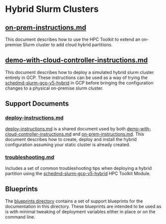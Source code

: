 # Hybrid Slurm Clusters

## [on-prem-instructions.md](./on-prem-instructions.md)
This document describes how to use the HPC Toolkit to extend an on-premise Slurm
cluster to add cloud hybrid partitions.

## [demo-with-cloud-controller-instructions.md](./demo-with-cloud-controller-instructions.md)
This document describes how to deploy a simulated hybrid slurm cluster entirely
in GCP. These instructions can be used as a way of trying the
[schedmd-slurm-gcp-v5-hybrid][hybridmodule] in GCP before bringing the
configuration changes to a physical on-premise slurm cluster.

[hybridmodule]: ../../community/modules/scheduler/schedmd-slurm-gcp-v5-hybrid/README.md

## Support Documents

### [deploy-instructions.md](./deploy-instructions.md)
[deploy-instructions.md](./deploy-instructions.md) is a shared document used by
both [demo-with-cloud-controller-instructions.md](./demo-with-cloud-controller-instructions.md)
and [on-prem-instructions.md](./on-prem-instructions.md). This document describes how to create,
deploy and install the hybrid configuration assuming your static cluster is
already created.

### [troubleshooting.md](./troubleshooting.md)
Includes a set of common troubleshooting tips when deploying a hybrid partition
using the [schedmd-slurm-gcp-v5-hybrid][hybridmodule] HPC Toolkit Module.

## Blueprints
The [blueprints directory](./blueprints/) contains a set of support blueprints
for the documentation in this directory. These blueprints are intended to be
used as is with minimal tweaking of deployment variables either in place or on
the command line.
